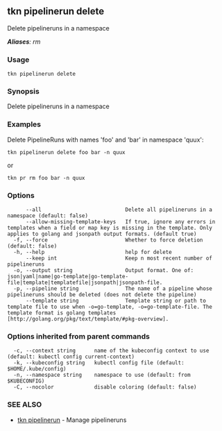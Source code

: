 ## tkn pipelinerun delete

Delete pipelineruns in a namespace

***Aliases**: rm*

### Usage

```
tkn pipelinerun delete
```

### Synopsis

Delete pipelineruns in a namespace

### Examples

Delete PipelineRuns with names 'foo' and 'bar' in namespace 'quux':

    tkn pipelinerun delete foo bar -n quux

or

    tkn pr rm foo bar -n quux


### Options

```
      --all                           Delete all pipelineruns in a namespace (default: false)
      --allow-missing-template-keys   If true, ignore any errors in templates when a field or map key is missing in the template. Only applies to golang and jsonpath output formats. (default true)
  -f, --force                         Whether to force deletion (default: false)
  -h, --help                          help for delete
      --keep int                      Keep n most recent number of pipelineruns
  -o, --output string                 Output format. One of: json|yaml|name|go-template|go-template-file|template|templatefile|jsonpath|jsonpath-file.
  -p, --pipeline string               The name of a pipeline whose pipelineruns should be deleted (does not delete the pipeline)
      --template string               Template string or path to template file to use when -o=go-template, -o=go-template-file. The template format is golang templates [http://golang.org/pkg/text/template/#pkg-overview].
```

### Options inherited from parent commands

```
  -c, --context string      name of the kubeconfig context to use (default: kubectl config current-context)
  -k, --kubeconfig string   kubectl config file (default: $HOME/.kube/config)
  -n, --namespace string    namespace to use (default: from $KUBECONFIG)
  -C, --nocolor             disable coloring (default: false)
```

### SEE ALSO

* [tkn pipelinerun](tkn_pipelinerun.md)	 - Manage pipelineruns


